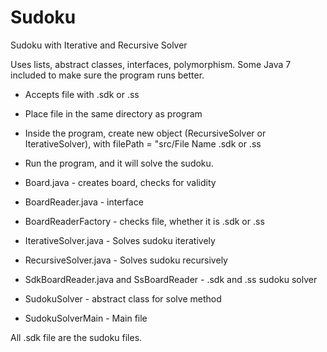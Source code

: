 # Sudoku
Sudoku with Iterative and Recursive Solver

Uses lists, abstract classes, interfaces, polymorphism.
Some Java 7 included to make sure the program runs better.

- Accepts file with .sdk or .ss
- Place file in the same directory as program
- Inside the program, create new object (RecursiveSolver or IterativeSolver), with filePath = "src/File Name .sdk or .ss
- Run the program, and it will solve the sudoku.


- Board.java - creates board, checks for validity
- BoardReader.java - interface
- BoardReaderFactory - checks file, whether it is .sdk or .ss
- IterativeSolver.java - Solves sudoku iteratively
- RecursiveSolver.java - Solves sudoku recursively
- SdkBoardReader.java and SsBoardReader - .sdk and .ss sudoku solver
- SudokuSolver - abstract class for solve method
- SudokuSolverMain - Main file

All .sdk file are the sudoku files.
